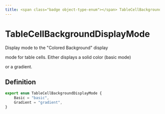 ```yaml
---
title: <span class="badge object-type-enum"></span> TableCellBackgroundDisplayMode
---
```

# <span class="badge object-type-enum"></span> TableCellBackgroundDisplayMode

Display mode to the "Colored Background" display

mode for table cells. Either displays a solid color (basic mode)

or a gradient.

## Definition

```typescript
export enum TableCellBackgroundDisplayMode {
	Basic = "basic",
	Gradient = "gradient",
}

```

